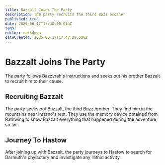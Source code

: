 ```yaml
---
title: Bazzalt Joins The Party
description: The party recruits the third Bazz brother
published: true
date: 2025-06-17T17:48:00.014Z
tags: 
editor: markdown
dateCreated: 2025-06-17T17:47:29.516Z
---
```


# Bazzalt Joins The Party
The party follows Bazzvrah's instructions and seeks out his brother Bazzalt to recruit him to their cause.


## Recruiting Bazzalt
The party seeks out Bazzalt, the third Bazz brother. They find him in the mountains near Inferno's rest. They use the memory device obtained from Rathwing to show Bazzalt everything that happened during the adventure so far.


## Journey To Hastow
After joining up with Bazzalt, the party journeys to Hastow to search for Darmuth's phylactery and investigate any Illithid activity.